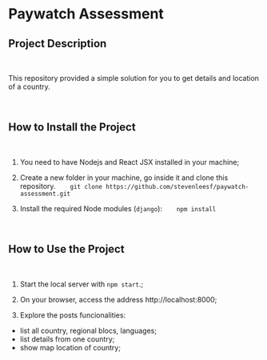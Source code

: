 # Paywatch Assessment

## Project Description
<br />

This repository provided a simple solution for you to get details and location of a country.

<br />

## How to Install the Project
<br />

1. You need to have Nodejs and React JSX installed in your machine;

2. Create a new folder in your machine, go inside it and clone this repository. 
<span style="margin-left: 25px;">```git clone https://github.com/stevenleesf/paywatch-assessment.git```</span> 

3. Install the required Node modules (`django`):
<span style="margin-left: 25px;">```npm install```</span>

<br />

## How to Use the Project
<br /> 

1. Start the local server with `npm start`.;

2. On your browser, access the address http://localhost:8000;

3. Explore the posts funcionalities: 

* list all country, regional blocs, languages;
* list details from one country;
* show map location of country; 

<br />

